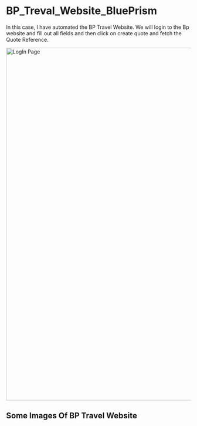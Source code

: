 # BP_Treval_Website_BluePrism
In this case, I have automated the BP Travel Website. We will login to the Bp website and fill out all fields and then click on create quote and fetch the Quote Reference.

<img width="960" alt="LogIn Page" src="https://github.com/Deepakkhotiyan/BP_Treval_Website_BluePrism/assets/87259147/78472bb7-5e9e-47d9-b8bc-75cae6e0aa83">


Some Images Of BP Travel Website
---------------------------------
